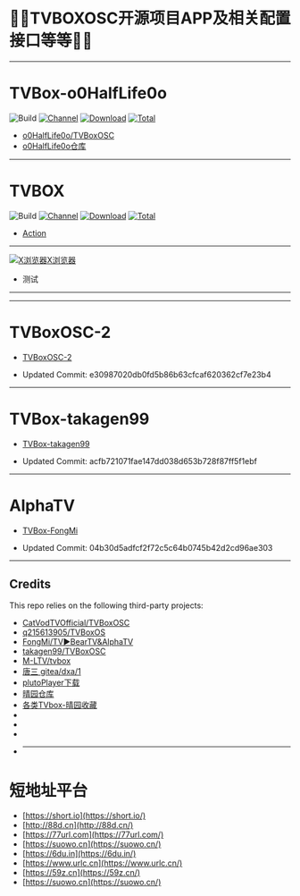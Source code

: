 # 🎊🎊TVBOXOSC开源项目APP及相关配置接口等等🎊🎊
***
# TVBox-o0HalfLife0o 
![Build](https://shields.io/github/workflow/status/o0HalfLife0o/TVBoxOSC/Test?logo=github&label=Build)
[![Channel](https://img.shields.io/badge/Follow-Telegram-blue.svg?logo=telegram)](https://t.me/TVBoxOSC)
[![Download](https://img.shields.io/github/v/release/o0HalfLife0o/TVBoxOSC?color=orange&logoColor=orange&label=Download&logo=DocuSign)](https://github.com/o0HalfLife0o/TVBoxOSC/releases/latest) 
[![Total](https://shields.io/github/downloads/o0HalfLife0o/TVBoxOSC/total?logo=Bookmeter&label=Counts&logoColor=yellow&color=yellow)](https://github.com/o0HalfLife0o/TVBoxOSC/releases)
- [o0HalfLife0o/TVBoxOSC](https://github.com/o0HalfLife0o/TVBoxOSC)
- [o0HalfLife0o仓库](https://github.com/o0HalfLife0o?tab=repositories)
***
# TVBOX
![Build](https://shields.io/github/workflow/status/M-LTV/tvbox/Test?logo=github&label=Build)
[![Channel](https://img.shields.io/badge/Follow-Telegram-blue.svg?logo=telegram)](https://t.me/tvbox_stv)
[![Download](https://img.shields.io/github/v/release/M-LTV/tvbox?color=orange&logoColor=orange&label=Download&logo=DocuSign)](https://github.com/M-LTV/tvbox/releases)
[![Total](https://shields.io/github/downloads/M-LTV/tvbox/total?logo=Bookmeter&label=Counts&logoColor=yellow&color=yellow)](https://github.com/M-LTV/tvbox/releases)
- [Action](https://github.com/M-LTV/tvbox/actions)
***
[![X浏览器](https://www.xbext.com/icons/apple-touch-icon-57x57.png)](https://www.xbext.com/)[X浏览器](https://www.xbext.com/)  
* 测试
***

***
# TVBoxOSC-2
- [TVBoxOSC-2](https://github.com/lqinyli/TVBoxOS-2)

+ Updated Commit: e30987020db0fd5b86b63cfcaf620362cf7e23b4
***
# TVBox-takagen99
- [TVBox-takagen99](https://github.com/lqinyli/TVBox-takagen99)

+ Updated Commit: acfb721071fae147dd038d653b728f87ff5f1ebf
***
# AlphaTV
- [TVBox-FongMi](https://github.com/lqinyli/FONGMI-TV)

+ Updated Commit: 04b30d5adfcf2f72c5c64b0745b42d2cd96ae303


***
## Credits
This repo relies on the following third-party projects:
- [CatVodTVOfficial/TVBoxOSC](https://github.com/CatVodTVOfficial/TVBoxOSC)
- [q215613905/TVBoxOS](https://github.com/q215613905/TVBoxOS)
- [FongMi/TV▶BearTV&AlphaTV](https://github.com/FongMi/TV)
- [takagen99/TVBoxOSC](https://github.com/takagen99/TVBoxOSC)
- [M-LTV/tvbox](https://github.com/M-LTV/tvbox)
- [唐三 gitea/dxa/1](https://gitea.com/dxa/1)
- [plutoPlayer下载](https://github.com/pluto-player/updates)
- [晴园仓库](https://github.com/ygyzy?tab=repositories)
- [各类TVbox-晴园收藏](https://ygyzy.github.io/tvbox/)
- []()
- []()
- []()
- ***
# 短地址平台
- [https://short.io](https://short.io/)
- [http://88d.cn](http://88d.cn/)
- [https://77url.com](https://77url.com/)
- [https://suowo.cn](https://suowo.cn/)
- [https://6du.in](https://6du.in/)
- [https://www.urlc.cn](https://www.urlc.cn/)
- [https://59z.cn](https://59z.cn/)
- [https://suowo.cn](https://suowo.cn/)
